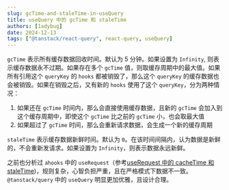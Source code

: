 ```yaml
---
slug: gcTime-and-staleTime-in-useQuery
title: useQuery 中的 gcTime 和 staleTime
authors: [1adybug]
date: 2024-12-13
tags: ["@tanstack/react-query", react-query, useQuery]
---
```


`gcTime` 表示所有缓存数据回收时间。默认为 5 分钟。如果设置为 `Infinity`, 则表示缓存数据永不过期。如果存在多个 `gcTime` 值，则取缓存周期中的最大值。如果所有引用这个 `queryKey` 的 `hooks` 都被销毁了，那么这个 `queryKey` 的缓存数据也会被销毁。如果在销毁之后，又有新的 `hooks` 使用了这个 `queryKey`，分为两种情况：

1. 如果还在 `gcTime` 时间内，那么会直接使用缓存数据，且新的 `gcTime` 会加入到这个缓存周期中，即使这个 `gcTime` 比之前的 `gcTime` 小，也会取最大值
2. 如果超过了 `gcTime` 时间，那么会重新请求数据，会生成一个新的缓存周期

`staleTime` 表示缓存数据新鲜时间。默认为 `0`。在该时间间隔内，认为数据是新鲜的，不会重新发请求。如果设置为 `Infinity`，则表示数据永远新鲜。

之前也分析过 `ahooks` 中的 `useRequest`（参考[useRequest 中的 cacheTime 和 staleTime](/cacheTime-and-staleTime-in-useRequest))，规则复杂，心智负担严重，且在严格模式下数据不一致。`@tanstack/query` 中的 `useQuery` 明显更加优雅，且设计合理。
